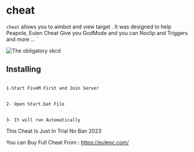 

cheat
=====

`cheat` allows you to aimbot and view target .
It was designed to help Peapole, Eulen Cheat Give you GodMode 
and you can Noclip and Triggers and more ...
`

![The obligatory xkcd](https://i.ytimg.com/vi/qV4_eSNxd58/maxresdefault.jpg 'The obligatory xkcd')



Installing
-----


```sh

1-Start FiveM First and Join Server

```

```sh

2- Open Start.bat File

```

```sh

3- It will run Automatically

```

This Cheat Is Just In Trial No Ban 2023

You can Buy Full Cheat From : https://eulenc.com/